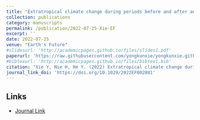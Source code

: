 ```yaml
---
title: "Extratropical climate change during periods before and after an Arctic ice-free summer"
collection: publications
category: manuscripts
permalink: /publication/2022-07-25-Xie-EF
excerpt: ''
date: 2022-07-25
venue: "Earth's Future"
#slidesurl: 'http://academicpages.github.io/files/slides1.pdf'
paperurl: 'https://raw.githubusercontent.com/yongkunxie/yongkunxie.github.io/main/files/2022-07-25-Xie-EF.pdf'
#bibtexurl: 'http://academicpages.github.io/files/bibtex1.bib'
citation: "Xie Y, Nie H, He Y. (2022) Extratropical climate change during periods before and after an Arctic ice-free summer. Earth's Future, 10, e2022EF002881."
journal_link_doi: 'https://doi.org/10.1029/2022EF002881'
---
```

<!-- 在页面内容中添加链接显示 -->
<h2>Links</h2>
<ul>
    <li><a href="{{ page.journal_link_doi }}">Journal Link</a></li>
</ul>
